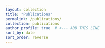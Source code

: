 ```yaml
---
layout: collection
title: "Publications"
permalink: /publications/
collection: publications
author_profile: true  # <--- ADD THIS LINE
sort_by: date
sort_order: reverse
---
```

